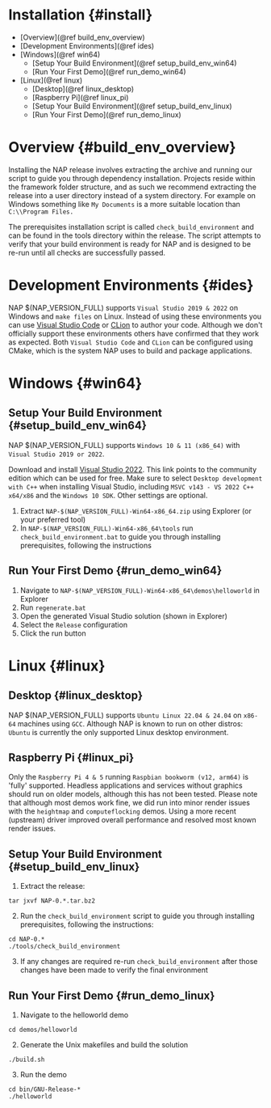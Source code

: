 Installation {#install}
=======================

*	[Overview](@ref build_env_overview)
*	[Development Environments](@ref ides)
*	[Windows](@ref win64)
	*	[Setup Your Build Environment](@ref setup_build_env_win64)
	*	[Run Your First Demo](@ref run_demo_win64)
*	[Linux](@ref linux) 
	*	[Desktop](@ref linux_desktop)
	*	[Raspberry Pi](@ref linux_pi)
	*	[Setup Your Build Environment](@ref setup_build_env_linux)
	*	[Run Your First Demo](@ref run_demo_linux)

# Overview {#build_env_overview}

Installing the NAP release involves extracting the archive and running our script to guide you through dependency installation. Projects reside within the framework folder structure, and as such we recommend extracting the release into a user directory instead of a system directory. For example on Windows something like `My Documents` is a more suitable location than `C:\\Program Files.`

The prerequisites installation script is called `check_build_environment` and can be found in the tools directory within the release.  The script attempts to verify that your build environment is ready for NAP and is designed to be re-run until all checks are successfully passed.

# Development Environments {#ides}

NAP $(NAP_VERSION_FULL) supports `Visual Studio 2019 & 2022` on Windows and `make files` on Linux. Instead of using these environments you can use [Visual Studio Code](https://code.visualstudio.com/) or [CLion](https://www.jetbrains.com/clion) to author your code. Although we don't officially support these environments others have confirmed that they work as expected. Both `Visual Studio Code` and `CLion` can be configured using CMake, which is the system NAP uses to build and package applications.

# Windows {#win64}

## Setup Your Build Environment {#setup_build_env_win64}

NAP $(NAP_VERSION_FULL) supports `Windows 10 & 11 (x86_64)` with `Visual Studio 2019 or 2022`.

Download and install <a href="https://visualstudio.microsoft.com/downloads/" target="_blank">Visual Studio 2022</a>. This link points to the community edition which can be used for free. Make sure to select `Desktop development with C++` when installing Visual Studio, including `MSVC v143 - VS 2022 C++ x64/x86` and the `Windows 10 SDK`. Other settings are optional.

1. Extract `NAP-$(NAP_VERSION_FULL)-Win64-x86_64.zip` using Explorer (or your preferred tool)
2. In `NAP-$(NAP_VERSION_FULL)-Win64-x86_64\tools` run `check_build_environment.bat` to guide you through installing prerequisites, following the instructions

## Run Your First Demo {#run_demo_win64}

1. Navigate to `NAP-$(NAP_VERSION_FULL)-Win64-x86_64\demos\helloworld` in Explorer
2. Run `regenerate.bat`
3. Open the generated Visual Studio solution (shown in Explorer)
4. Select the `Release` configuration
5. Click the run button

# Linux {#linux}

## Desktop {#linux_desktop}

NAP $(NAP_VERSION_FULL) supports `Ubuntu Linux 22.04 & 24.04` on `x86-64` machines using `GCC`. Although NAP is known to run on other distros: `Ubuntu` is currently the only supported Linux desktop environment.

## Raspberry Pi {#linux_pi}

Only the `Raspberry Pi 4 & 5` running `Raspbian bookworm (v12, arm64)` is 'fully' supported. Headless applications and services without graphics should run on older models, although this has not been tested. Please note that although most demos work fine, we did run into minor render issues with the `heightmap` and `computeflocking` demos. Using a more recent (upstream) driver improved overall performance and resolved most known render issues.

## Setup Your Build Environment {#setup_build_env_linux}

1. Extract the release:
```
tar jxvf NAP-0.*.tar.bz2
```
2. Run the `check_build_environment` script to guide you through installing prerequisites, following the instructions:
```
cd NAP-0.*
./tools/check_build_environment
```
3. If any changes are required re-run `check_build_environment` after those changes have been made to verify the final environment

## Run Your First Demo {#run_demo_linux}

1. Navigate to the helloworld demo
```
cd demos/helloworld
```
2. Generate the Unix makefiles and build the solution
```
./build.sh
```
3. Run the demo
```
cd bin/GNU-Release-*
./helloworld
```